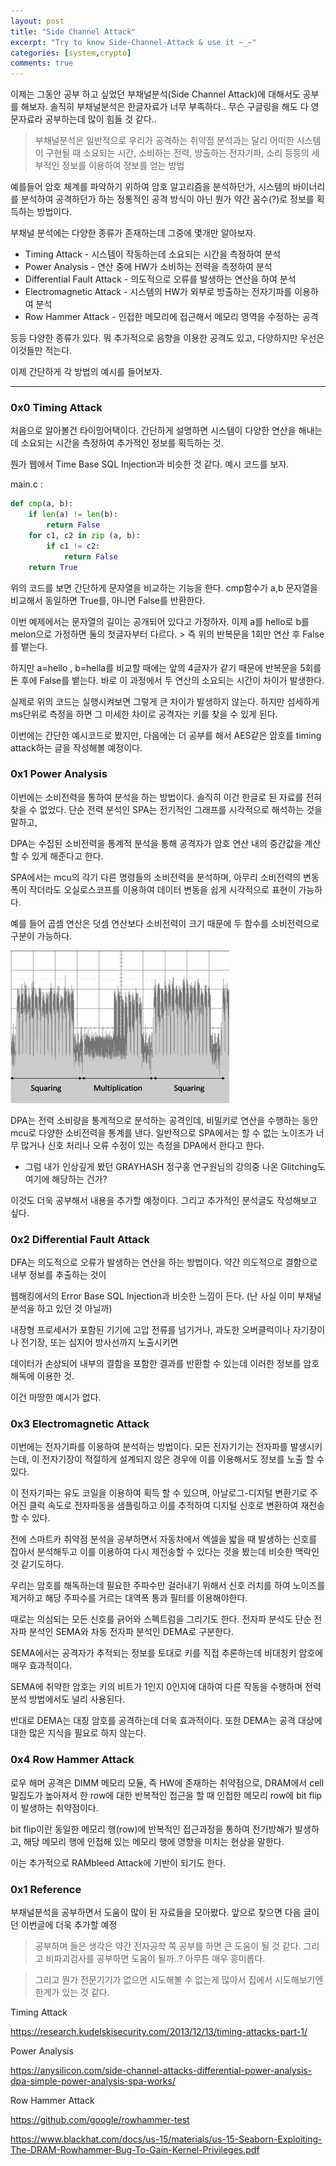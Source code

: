 ```yaml
---
layout: post
title: "Side Channel Attack"
excerpt: "Try to know Side-Channel-Attack & use it ~_~"
categories: [system,crypto]
comments: true 
---
```


이제는 그동안 공부 하고 싶었던 부채널분석(Side Channel Attack)에 대해서도 공부를 해보자. 솔직히 부채널분석은 한글자료가 너무 부족하다.. 무슨 구글링을 해도 다 영문자료라 공부하는데 많이 힘들 것 같다..

>  부채널분석은 일반적으로 우리가 공격하는 취약점 분석과는 달리 어떠한 시스템이 구현될 때 소요되는 시간, 소비하는 전력, 
 방출하는 전자기파, 소리 등등의 세부적인 정보를 이용하여 정보를 얻는 방법 

예를들어 암호 체계를 파악하기 위하여 암호 알고리즘을 분석하던가, 시스템의 바이너리를 분석하여 공격하던가 하는 정통적인 공격 방식이 아닌 뭔가 약간 꼼수(?)로 정보를 획득하는 방법이다.   

부채널 분석에는 다양한 종류가 존재하는데 그중에 몇개만 알아보자.

* Timing Attack  - 시스템이 작동하는데 소요되는 시간을 측정하여 분석 
* Power Analysis - 연산 중에 HW가 소비하는 전력을 측정하여 분석
* Differential Fault Attack - 의도적으로 오류를 발생하는 연산을 하여 분석
* Electromagnetic Attack - 시스템의 HW가 외부로 방출하는 전자기파를 이용하여 분석
* Row Hammer Attack -  인접한 메모리에 접근해서 메모리 영역을 수정하는 공격

등등 다양한 종류가 있다. 뭐 추가적으로 음향을 이용한 공격도 있고, 다양하지만 우선은 이것들만 적는다.

이제 간단하게 각 방법의 예시를 들어보자.  

<hr>

### 0x0 Timing Attack 

처음으로 알아볼건 타이밍어택이다. 간단하게 설명하면 시스템이 다양한 연산을 해내는데 소요되는 시간을 측정하여  추가적인 정보를 획득하는 것. 

뭔가 웹에서 Time Base SQL Injection과 비슷한 것 같다. 예시 코드를 보자. 

main.c :

```python
def cmp(a, b):
    if len(a) != len(b):
        return False
    for c1, c2 in zip (a, b):
        if c1 != c2:
            return False
    return True
```

위의 코드를 보면 간단하게 문자열을 비교하는 기능을 한다. cmp함수가 a,b 문자열을 비교해서 동일하면 True를, 아니면 False를 반환한다.

이번 예제에서는 문자열의 길이는 공개되어 있다고 가정하자. 이제 a를 hello로 b를 melon으로 가정하면 둘의 첫글자부터 다르다.  > 즉 위의 반복문을 1회만 연산 후 False를 뱉는다. 

하지만 a=hello , b=hella를 비교할 때에는 앞의 4글자가 같기 때문에 반복문을 5회를 돈 후에 False를 뱉는다. 바로 이 과정에서 두 연산의 소요되는 시간이 차이가 발생한다. 

실제로 위의 코드는 실행시켜보면 그렇게 큰 차이가 발생하지 않는다. 하지만 섬세하게 ms단위로 측정을 하면 그 미세한 차이로 공격자는 키를 찾을 수 있게 된다. 

이번에는 간단한 예시코드로 봤지만, 다음에는 더 공부를 해서 AES같은 암호를 timing attack하는 글을 작성해볼 예정이다. 



### 0x1 Power Analysis

이번에는 소비전력을 통하여 분석을 하는 방법이다. 솔직히 이건 한글로 된 자료를 전혀 찾을 수 없었다. 단순 전력 분석인 SPA는 전기적인 그래프를 시각적으로 해석하는 것을 말하고, 

DPA는 수집된 소비전력을 통계적 분석을 통해 공격자가 암호 연산 내의 중간값을 계산할 수 있게 해준다고 한다.

SPA에서는 mcu의  각기 다른 명령들의 소비전력을 분석하며, 아무리 소비전력의 변동 폭이 작더라도 오실로스코프를 이용하여 데이터 변동을 쉽게 시각적으로 표현이 가능하다.  

예를 들어 곱셈 연산은 덧셈 연산보다 소비전력이 크기 때문에 두 함수를 소비전력으로 구분이 가능하다.

![side1](/img/side1.png)

DPA는  전력 소비량을 통계적으로 분석하는 공격인데, 비밀키로 연산을 수행하는 동안 mcu로 다양한 소비전력을 통계를 낸다.
일반적으로 SPA에서는 할 수 없는 노이즈가 너무 많거나 신호 처리나 오류 수정이 있는 측정을 DPA에서 한다고 한다. 

+ 그럼 내가 인상깊게 봤던 GRAYHASH 정구홍 연구원님의 강의중 나온 Glitching도 여기에 해당하는 건가?

이것도 더욱 공부해서 내용을 추가할 예정이다. 그리고 추가적인 분석글도 작성해보고 싶다.



### 0x2 Differential Fault Attack

DFA는 의도적으로 오류가 발생하는 연산을 하는 방법이다. 약간 의도적으로 결함으로 내부 정보를 추출하는 것이 

웹해킹에서의 Error Base SQL Injection과 비슷한 느낌이 든다. (난  사실 이미 부채널분석을 하고 있던 것 아닐까)

내장형 프로세서가 포함된 기기에 고압 전류를 넘기거나, 과도한 오버클럭이나 자기장이나 전기장, 또는 심지어 방사선까지 노출시키면

데이터가 손상되어 내부의 결함을 포함한 결과를 반환할 수 있는데 이러한 정보를 암호해독에 이용한 것.

이건 마땅한 예시가 없다.



### 0x3 Electromagnetic Attack 

이번에는 전자기파를 이용하여 분석하는 방법이다. 모든 전자기기는 전자파를 발생시키는데, 이 전자기장이 적절하게 설계되지 않은 경우에 이를 이용해서도 정보를 노출 할 수 있다.

이 전자기파는 유도 코일을 이용하여 획득 할 수 있으며, 아날로그-디지털 변환기로 주어진 클럭 속도로 전자파동을 샘플링하고 이를 추적하여 
디지털 신호로 변환하여 재전송할 수 있다.

전에 스마트카 취약점 분석을 공부하면서 자동차에서 엑셀을 밟을 때 발생하는 신호를 잡아서 분석해두고 이를 이용하여 다시 제전송할 수 있다는 것을 봤는데 비슷한 맥락인 것 같기도하다. 

우리는 암호를 해독하는데 필요한 주파수만 걸러내기 위해서 신호 러치를 하여 노이즈를 제거하고 해당 주파수를 거르는 대역폭 통과 필터를 이용해야한다. 

때로는 의심되는 모든 신호를 긁어와 스펙트럼을 그리기도 한다. 전자파 분석도 단순 전자파 분석인 SEMA와 차동 전자파 분석인 DEMA로 구분한다.

SEMA에서는 공격자가 추적되는 정보를 토대로 키를 직접 추론하는데 비대칭키 암호에 매우 효과적이다.

SEMA에 취약한 암호는 키의 비트가 1인지 0인지에 대하여 다른 작동을 수행하며 전력 분석 방법에서도 널리 사용된다.

반대로 DEMA는 대칭 암호를 공격하는데 더욱 효과적이다. 또한 DEMA는 공격 대상에 대한 많은 지식을 필요로 하지 않는다.



### 0x4 Row Hammer Attack

로우 해머 공격은  DIMM 메모리 모듈, 즉 HW에 존재하는 취약점으로, DRAM에서 cell 밀집도가 높아져서 한 row에 대한 반복적인 접근을 할 때 인접한 메모리 row에 bit flip이 발생하는 취약점이다. 

bit flip이란 동일한 메모리 행(row)에 반복적인 접근과정을 통하여 전기방해가 발생하고, 해당 메모리 행에 인접해 있는 메모리 행에 영향을 미치는 현상을 말한다.

이는 추가적으로 RAMbleed Attack에 기반이 되기도 한다.

### 0x1 Reference

부채널분석을 공부하면서 도움이 많이 된 자료들을 모아봤다. 앞으로 찾으면 다음 글이던 이번글에 더욱 추가할 예정

>공부하며 들은 생각은 약간 전자공학 쪽 공부를 하면 큰 도움이 될 것 같다. 그리고 비파괴검사를 공부하면 도움이 될까..? 아무튼 매우 흥미롭다.
 
 >그리고 뭔가 전문기기가 없으면 시도해볼 수 없는게 많아서 집에서 시도해보기엔 한계가 있는 것 같다.

Timing Attack 

https://research.kudelskisecurity.com/2013/12/13/timing-attacks-part-1/

Power Analysis

https://anysilicon.com/side-channel-attacks-differential-power-analysis-dpa-simple-power-analysis-spa-works/

Row Hammer Attack

https://github.com/google/rowhammer-test

https://www.blackhat.com/docs/us-15/materials/us-15-Seaborn-Exploiting-The-DRAM-Rowhammer-Bug-To-Gain-Kernel-Privileges.pdf

